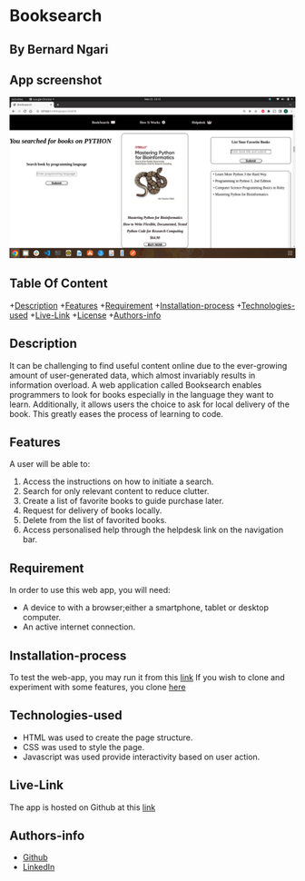 # Booksearch

## By Bernard Ngari

## App screenshot
![image](./src/Images/App%20screenshot.png)

## Table Of Content

+[Description](#Description)
+[Features](#Features)
+[Requirement](#Requirement)
+[Installation-process](#Installation-process)
+[Technologies-used](#Technologies-used)
+[Live-Link](#Live-Link)
+[License](#License)
+[Authors-info](#Authors-info)

## Description
<p>It can be challenging to find useful content online due to the ever-growing amount of user-generated data, which almost invariably results in information overload.
A web application called Booksearch enables programmers to look for books especially in the language they want to learn. Additionally, it allows users the choice to ask for local delivery of the book. This greatly eases the process of learning to code.
</p>

## Features
A user will be able to:
1. Access the instructions on how to initiate a search.
2. Search for only relevant content to reduce clutter.
3. Create a list of favorite books to guide purchase later.
4. Request for delivery of books locally.
5. Delete from the list of favorited books.
6. Access personalised help through the helpdesk link on the navigation bar. 

## Requirement
In order to use this web app, you will need:
* A device to with a browser;either a smartphone, tablet or desktop computer.
* An active internet connection.

## Installation-process
To test the web-app, you may run it from this [link]()
If you wish to clone and experiment with some features, you clone [here]()

## Technologies-used
* HTML was used to create the page structure.
* CSS was used to style the page.
* Javascript was used provide interactivity based on user action.

## Live-Link
The app is hosted on Github at this [link]()



## Authors-info

* [Github](https://github.com/Bernardngari)
* [LinkedIn](https://www.linkedin.com/in/bernardngari/)
